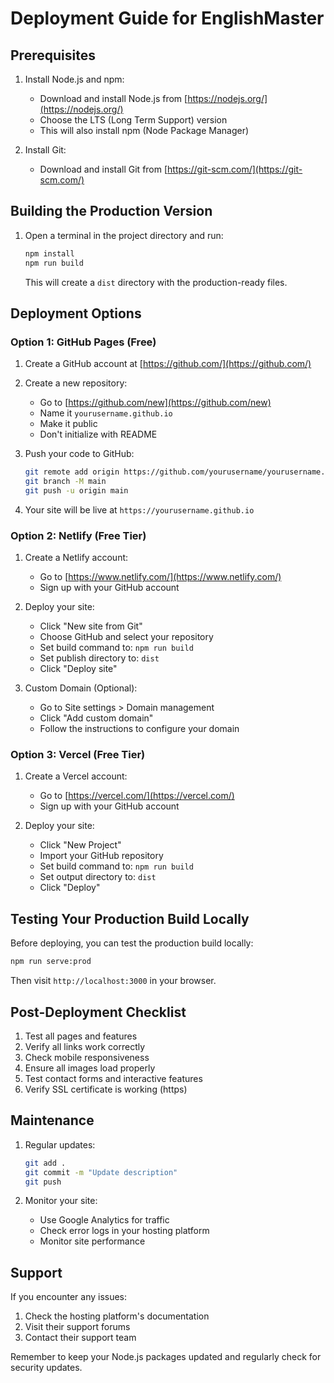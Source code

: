 # Deployment Guide for EnglishMaster

## Prerequisites

1. Install Node.js and npm:
   - Download and install Node.js from [https://nodejs.org/](https://nodejs.org/)
   - Choose the LTS (Long Term Support) version
   - This will also install npm (Node Package Manager)

2. Install Git:
   - Download and install Git from [https://git-scm.com/](https://git-scm.com/)

## Building the Production Version

1. Open a terminal in the project directory and run:
   ```bash
   npm install
   npm run build
   ```
   This will create a `dist` directory with the production-ready files.

## Deployment Options

### Option 1: GitHub Pages (Free)

1. Create a GitHub account at [https://github.com/](https://github.com/)

2. Create a new repository:
   - Go to [https://github.com/new](https://github.com/new)
   - Name it `yourusername.github.io`
   - Make it public
   - Don't initialize with README

3. Push your code to GitHub:
   ```bash
   git remote add origin https://github.com/yourusername/yourusername.github.io.git
   git branch -M main
   git push -u origin main
   ```

4. Your site will be live at `https://yourusername.github.io`

### Option 2: Netlify (Free Tier)

1. Create a Netlify account:
   - Go to [https://www.netlify.com/](https://www.netlify.com/)
   - Sign up with your GitHub account

2. Deploy your site:
   - Click "New site from Git"
   - Choose GitHub and select your repository
   - Set build command to: `npm run build`
   - Set publish directory to: `dist`
   - Click "Deploy site"

3. Custom Domain (Optional):
   - Go to Site settings > Domain management
   - Click "Add custom domain"
   - Follow the instructions to configure your domain

### Option 3: Vercel (Free Tier)

1. Create a Vercel account:
   - Go to [https://vercel.com/](https://vercel.com/)
   - Sign up with your GitHub account

2. Deploy your site:
   - Click "New Project"
   - Import your GitHub repository
   - Set build command to: `npm run build`
   - Set output directory to: `dist`
   - Click "Deploy"

## Testing Your Production Build Locally

Before deploying, you can test the production build locally:
```bash
npm run serve:prod
```
Then visit `http://localhost:3000` in your browser.

## Post-Deployment Checklist

1. Test all pages and features
2. Verify all links work correctly
3. Check mobile responsiveness
4. Ensure all images load properly
5. Test contact forms and interactive features
6. Verify SSL certificate is working (https)

## Maintenance

1. Regular updates:
   ```bash
   git add .
   git commit -m "Update description"
   git push
   ```

2. Monitor your site:
   - Use Google Analytics for traffic
   - Check error logs in your hosting platform
   - Monitor site performance

## Support

If you encounter any issues:
1. Check the hosting platform's documentation
2. Visit their support forums
3. Contact their support team

Remember to keep your Node.js packages updated and regularly check for security updates.
